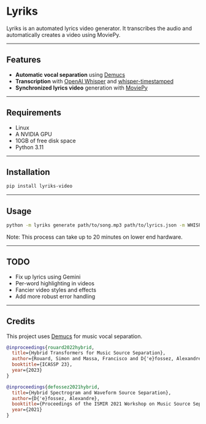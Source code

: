 # Lyriks

Lyriks is an automated lyrics video generator. It transcribes the audio and automatically creates a video using MoviePy.

---

## Features

- **Automatic vocal separation** using [Demucs](https://github.com/facebookresearch/demucs)
- **Transcription** with [OpenAI Whisper](https://github.com/openai/whisper) and [whisper-timestamped](https://github.com/linto-ai/whisper-timestamped)
- **Synchronized lyrics video** generation with [MoviePy](https://zulko.github.io/moviepy/)

---

## Requirements

- Linux
- A NVIDIA GPU
- 10GB of free disk space
- Python 3.11

---


## Installation

```bash
pip install lyriks-video
```

---

## Usage

```bash
python -m lyriks generate path/to/song.mp3 path/to/lyrics.json -m WHISPER_MODEL_SIZE -d DEVICE -o OUTPUT_FILE_NAME
```
Note: This process can take up to 20 minutes on lower end hardware.

---

## TODO

- Fix up lyrics using Gemini
- Per-word highlighting in videos
- Fancier video styles and effects
- Add more robust error handling

---

## Credits

This project uses [Demucs](https://github.com/facebookresearch/demucs) for music vocal separation.

```bibtex
@inproceedings{rouard2022hybrid,
  title={Hybrid Transformers for Music Source Separation},
  author={Rouard, Simon and Massa, Francisco and D{'e}fossez, Alexandre},
  booktitle={ICASSP 23},
  year={2023}
}

@inproceedings{defossez2021hybrid,
  title={Hybrid Spectrogram and Waveform Source Separation},
  author={D{'e}fossez, Alexandre},
  booktitle={Proceedings of the ISMIR 2021 Workshop on Music Source Separation},
  year={2021}
}